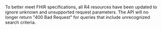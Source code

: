 To better meet FHIR specifications, all R4 resources have been updated to ignore unknown and unsupported request parameters. The API will no longer return "400 Bad Request" for queries that include unrecognized search criteria.

